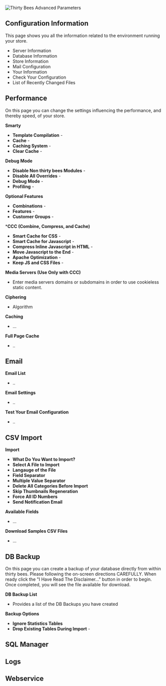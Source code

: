 ![Thirty Bees Advanced Parameters]({{baseurl}}/thirtybees/images/merchants-guide/advanced-parameters.jpg  "Thirty Bees Advanced Parameters")

## Configuration Information

This page shows you all the information related to the environment running your store.

- Server Information
- Database Information
- Store Information
- Mail Configuration
- Your Information
- Check Your Configuration
- List of Recently Changed Files

## Performance

On this page you can change the settings influencing the performance, and thereby speed, of your store.

**Smarty**

- **Template Compilation** - 
- **Cache** - 
- **Caching System** - 
- **Clear Cache** - 

**Debug Mode**

- **Disable Non thirty bees Modules** - 
- **Disable All Overrides** - 
- **Debug Mode** - 
- **Profiling** - 

**Optional Features**

- **Combinations** - 
- **Features** - 
- **Customer Groups** - 

***CCC (Combine, Compress, and Cache)**

- **Smart Cache for CSS** - 
- **Smart Cache for Javascript** - 
- **Compress Inline Javascript in HTML** - 
- **Move Javascript to the End** - 
- **Apache Optimization** - 
- **Keep JS and CSS Files** - 

**Media Servers (Use Only with CCC)** 

- Enter media servers domains or subdomains in order to use cookieless static content.

**Ciphering**

- Algorithm

**Caching**

- ...

**Full Page Cache** 

- ..

## Email

**Email List**

- ..

**Email Settings**

- ..

**Test Your Email Configuration**

- ..

## CSV Import

**Import**

- **What Do You Want to Import?**
- **Select A File to Import**
- **Langauge of the File**
- **Field Separator**
- **Multiple Value Separator**
- **Delete All Categories Before Import**
- **Skip Thumbnails Regeneration**
- **Force All ID Numbers**
- **Send Notification Email**

**Available Fields**

- ...

**Download Samples CSV Files**

- ...

## DB Backup

On this page you can create a backup of your database directly from within thirty bees.  Please following the on-screen directions CAREFULLY.  When ready click the "I Have Read The Disclaimer..." button in order to begin.  Once completed, you will see the file available for download.

**DB Backup List**

- Provides a list of the DB Backups you have created

**Backup Options**

- **Ignore Statistics Tables**
- **Drop Existing Tables During Import** - 

## SQL Manager

## Logs

## Webservice
